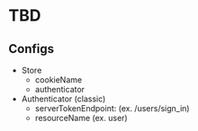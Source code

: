 # TBD

## Configs

- Store
  - cookieName
  - authenticator
- Authenticator (classic)
  - serverTokenEndpoint: (ex. /users/sign_in)
  - resourceName (ex. user)
